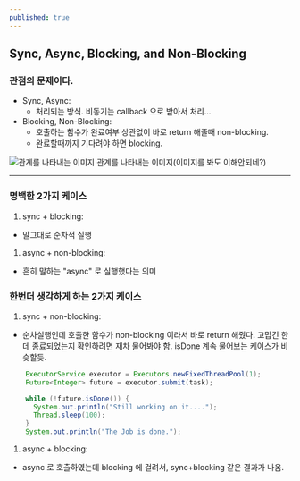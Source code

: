 ```yaml
---
published: true
---
```

## Sync, Async, Blocking, and Non-Blocking

### 관점의 문제이다.

- Sync, Async:
  - 처리되는 방식. 비동기는 callback 으로 받아서 처리...
- Blocking, Non-Blocking:
  - 호출하는 함수가 완료여부 상관없이 바로 return 해줄때 non-blocking.
  - 완료할때까지 기다려야 하면 blocking.



![관계를 나타내는 이미지]({{site.baseurl}}/_posts/2020/2020-12-30/2020-12-30-sync-async-blocking-non-blocking-1.jpg)
관계를 나타내는 이미지(이미지를 봐도 이해안되네?)

---

### 명백한 2가지 케이스
1. sync + blocking:
  - 말그대로 순차적 실행
1. async + non-blocking: 
  - 흔히 말하는 "async" 로 실행했다는 의미

### 한번더 생각하게 하는 2가지 케이스
1. sync + non-blocking:
  - 순차실행인데 호출한 함수가 non-blocking 이라서 바로 return 해줬다. 고맙긴 한데 종료되었는지 확인하려면 재차 물어봐야 함. isDone 계속 물어보는 케이스가 비슷할듯.
  
```java
    ExecutorService executor = Executors.newFixedThreadPool(1);
    Future<Integer> future = executor.submit(task);

    while (!future.isDone()) {
      System.out.println("Still working on it....");
      Thread.sleep(100);
    }
    System.out.println("The Job is done.");		
```

1. async + blocking: 
  - async 로 호출하였는데 blocking 에 걸려서, sync+blocking 같은 결과가 나옴.
